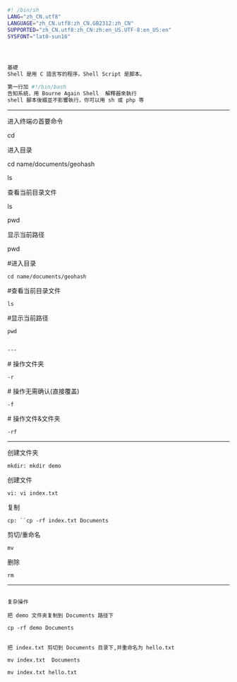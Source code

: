 ```sh
#! /bin/sh
LANG="zh_CN.utf8"
LANGUAGE="zh_CN.utf8:zh_CN.GB2312:zh_CN"
SUPPORTED="zh_CN.utf8:zh_CN:zh:en_US.UTF-8:en_US:en"
SYSFONT="lat0-sun16"




基礎
Shell 是用 C 語言写的程序，Shell Script 是脚本。

第一行加 #!/bin/bash
告知系統，用 Bourne Again Shell  解釋器來執行
shell 腳本後綴並不影響執行，你可以用 sh 或 php 等
```

---

进入终端の首要命令

cd 

进入目录 

cd name/documents/geohash

ls 

查看当前目录文件

ls

pwd 

显示当前路径

pwd

\#进入目录 

`cd name/documents/geohash`

\#查看当前目录文件

`ls`

\#显示当前路径

`pwd`

```

---

```

\# 操作文件夹

`-r`

\# 操作无需确认(直接覆盖)

`-f`

\# 操作文件&文件夹

`-rf`

---

创建文件夹

`mkdir: mkdir demo`

创建文件

`vi: vi index.txt`

复制

`cp: ``cp -rf index.txt Documents`

剪切/重命名

`mv`

删除

`rm`

---

```

复杂操作

把 demo 文件夹复制到 Documents 路径下

```

`cp -rf demo Documents`

```

把 index.txt 剪切到 Documents 目录下,并重命名为 hello.txt

```

`mv index.txt  Documents`

`mv index.txt hello.txt`

```

```

```

```

```sh


```